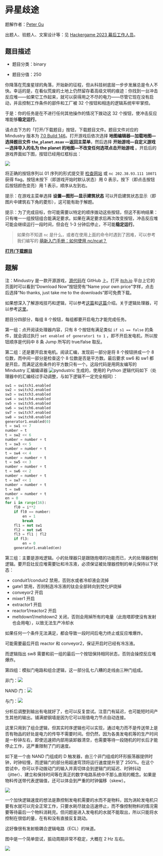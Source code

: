 # 异星歧途

题解作者：[Peter Gu](https://github.com/regymm)

出题人、验题人、文案设计等：见 [Hackergame 2023 幕后工作人员](../../credits.pdf)。

## 题目描述

- 题目分类：binary

- 题目分值：250

你降落在荒废星球的角落，开始新的征程，但从科技树底层一步步发展总是令人不快。幸运的是，在看似荒废的土地上仍然留存着高级文明的痕迹：你找到一台冲击反应堆——如果它工作起来，就可以获得用之不尽的电力——尽管它现在没有启动，并且控制工作条件的部件和工厂被 32 个按钮和相连的逻辑系统牢牢掌控。

于是：你的任务是在不进行任何其他操作的情况下拨动这 32 个按钮，使冲击反应堆能够**稳定运行**。

请点击下方的「打开/下载题目」按钮，下载题目文件。题目文件对应的 Mindustry 版本为 [7.0 Build 146](https://anuke.itch.io/mindustry)。打开游戏后依次选择 **地图编辑器—加载地图—选择题目文件 `the_planet.msav` —返回主菜单**，然后选择 **开始游戏—自定义游戏—选择导入的名为 the planet 的地图—不改变任何选项点击开始游戏** 。开启后的游戏界面如下图，按钮已经用红框标出：

![](files/the_planet_game.png)

将正确的按钮序列以 01 序列的形式提交至 [检查网站](http://202.38.93.111:10070/?token={token}) 或 `nc 202.38.93.111 10071` 获得 flag。按钮未按下（即游戏开始时默认状态）用 0 表示，按下（即点击按钮后按钮颜色变亮）用 1 表示，顺序从左到右。

提示：在游戏主菜单选择 **设置—图形—显示建筑状态** 可以开启建筑状态显示（即图片中建筑右下角的菱形），这可能有助于解题。

提示：为了完成目标，你可能需要以特定的顺序拨动这些按钮，但这不影响结果：只有唯一一组按钮组合能满足要求。如果在满足要求后再次改变按钮，冲击反应堆可能会继续运行一段时间，但会在 1-3 分钟后停止，不可能**稳定运行**。

> 如果你不知道 `nc` 是什么，或者在使用上面的命令时遇到了困难，可以参考我们编写的 [萌新入门手册：如何使用 nc/ncat？](https://lug.ustc.edu.cn/planet/2019/09/how-to-use-nc/)

**[打开/下载题目](files/the_planet.msav)**

## 题解

注：Mindustry 是一款开源游戏，[源代码](https://github.com/Anuken/Mindustry)在 GitHub 上。打开 [itch.io](https://itch.io/) 平台上它的页面时可以看到“Download Now”按钮旁有“Name your own price”字样，点击后选择“No thanks, just take me to the downloads”即可免费下载。

如果想深入了解游戏技巧和逻辑，可以参考[这篇](https://steamcommunity.com/sharedfiles/filedetails/?id=1935045318)和[这篇](https://steamcommunity.com/sharedfiles/filedetails/?id=1997547694)介绍。关于逻辑处理器，可以参考[这里](https://mindustrygame.github.io/wiki/logic/0-introduction/)。

题目分四部分，每组 8 个按钮，每组都要开启电力才能完成任务。

第一组：点开阅读处理器内容，只有 8 个按钮有满足类似 `if s1 == false` 的条件，就会调过执行 `set enabled of generator1 to 1` ，即不开启发电机，所以按钮顺序是代码中 8 条 Jump 所写的 true/false 取反。

第二组：还是要开启发电机。阅读汇编，发现前一部分是将 8 个按钮拼成一个 8 位数，而中间一部分是检查这个 8 位数是否是平方数。最后要求 sw6 和 sw1 都是开启，而满足这些条件的平方数只有一个。这段代码是用网友编写的 Mindustry 汇编编译器 ![pyndustric](https://github.com/Lonami/pyndustric) 生成的，使用的 Python 逻辑代码如下（处理器中的汇编经过手动调整，与如下逻辑不一定完全相同）：

```python
sw1 = switch1.enabled
sw2 = switch2.enabled
sw3 = switch3.enabled
sw4 = switch4.enabled
sw5 = switch5.enabled
sw6 = switch6.enabled
sw7 = switch7.enabled
sw8 = switch8.enabled
generator1.enabled(0)
t = sw1 << 7
number = t 
t = sw2 << 6
number = number + t
t = sw3 << 5
number = number + t
t = sw4 << 4
number = number + t
t = sw5 << 3
number = number + t
t = sw6 << 2
number = number + t
t = sw7 << 1
number = number + t
t = sw8
number = number + t
en = 0
for i in range(16):
    fl0 = i**2
    if fl0 == number:
        en = 1
        break
    fl1 = not sw1
    fl2 = not sw6
    fl3 = fl1 | fl2
    if fl3:
        en = 0
    generator1.enabled(en)
```

第三组：主要是游戏逻辑。小的处理器只是跟随炮塔的功能而已，大的处理器控制逻辑。要开启钍反应堆需要钍和冷冻液，必须保证被处理器控制的单元保持以下状态：

- conduit1/conduit2 禁用，否则水或者冷却液会流掉
- gate1 禁用，否则制造冷冻液的钛会全部转向到焚化炉烧掉
- conveyor2 开启
- mixer1 开启
- extractor1 开启
- reactor1/reactor2 开启
- meltdown1/meltdown2 关闭，否则会用掉所有的电量（此炮塔即使没有发射也会用电），以致无法生产冷却水

如果任何一个条件无法满足，都会导致一段时间后电力终止或反应堆爆炸。

可能需要最后开启 reactor 和 conveyor2，保证开启时已经有冷冻液。

而逻辑指出 sw8 需要和前一组的最后一个按钮保持相同状态，否则会操控反应堆爆炸。

第四组：模拟门电路和组合逻辑，这一部分乱七八糟的走线由三种门组成。

非门：![](files/not.png)

NAND 门：![](files/nand.png)

与门：![](files/or.png)

分析后调整到输出有电就好了，也可以反复尝试。注意门有延迟，也可能短时间产生其他的输出。铺满塑钢墙是因为它可以阻值电力节点自动连接。

这里只用到了组合逻辑，但其实时序逻辑也可以实现，通过电力而不是传送带上是否有物品的好处是电力的传导不需要时间。但仍然，因为各类发电机等的生产时间是一秒钟左右，即使迅速把内部用装卸器清空，也需要等待一段随机的时长后才能停止工作，这严重限制了门的速度。

如下是一个由 NAND 门组成的 D 触发器，由三个非门组成的环形振荡器提供时钟，时钟较慢，而逻辑门的部分用超速穹顶将运行速度提升至了 250%。在这个尝试中，你可以手动拨动门的输入并真切体会到逻辑门的延迟、时钟抖动（jitter）、建立和保持时间等在真正的数字电路系统中不那么直观的概念。如果是物料传送带代表逻辑值，还可以体会到严重的时钟偏移（skew）。

![](files/ff.png)

一个加快逻辑速度的想法是靠控制发电机需要的水而不是物料，因为涡轮发电机只要有水就可以完全正常工作，只要水耗尽就会迅速停止，而不像控制物料的情况需要等待最后一个物料消耗完。但问题是进入发电机的水就不能取出，所以只能将水控制在很低的量，在有和没有直接反复跳动。

这好像很有发射极耦合逻辑电路（ECL）的味道。

图中是一个简单尝试，振动周期非常不稳定，大概在 2 Hz 左右。

![](files/fast.png)
